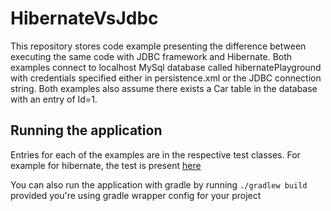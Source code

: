 # HibernateVsJdbc
This repository stores code example presenting the difference between executing the same code with JDBC framework and Hibernate. 
Both examples connect to localhost MySql database called hibernatePlayground with credentials specified either in persistence.xml or the JDBC connection string. 
Both examples also assume there exists a Car table in the database with an entry of Id=1. 

## Running the application
Entries for each of the examples are in the respective test classes. For example for hibernate, the test is present [here](https://github.com/adam-stankowski/HibernateVsJdbc/blob/master/Hibernate/src/test/java/as/hibernate/dao/CarDaoImplTest.java)

You can also run the application with gradle by running 
```./gradlew build```
provided you're using gradle wrapper config for your project

